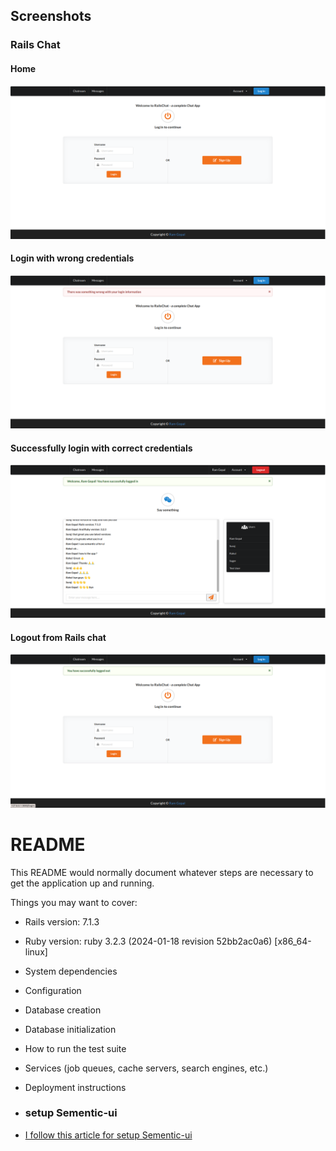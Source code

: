 
## Screenshots

### Rails Chat

#### Home
  <img src="screenshot/railschat_1.png">

#### Login with wrong credentials
  <img src="screenshot/railschat_2.png">

#### Successfully login with correct credentials
  <img src="screenshot/railschat_3.png">

#### Logout from Rails chat
  <img src="screenshot/railschat_4.png">

# README

This README would normally document whatever steps are necessary to get the
application up and running.

Things you may want to cover:

* Rails version: 7.1.3

* Ruby version: ruby 3.2.3 (2024-01-18 revision 52bb2ac0a6) [x86_64-linux]

* System dependencies

* Configuration

* Database creation

* Database initialization

* How to run the test suite

* Services (job queues, cache servers, search engines, etc.)

* Deployment instructions

* ### setup Sementic-ui
- [I follow this article for setup Sementic-ui](https://medium.com/@justicea83/adding-jquery-and-semantic-ui-to-a-rails-7-project-2a7469d4c95c)

